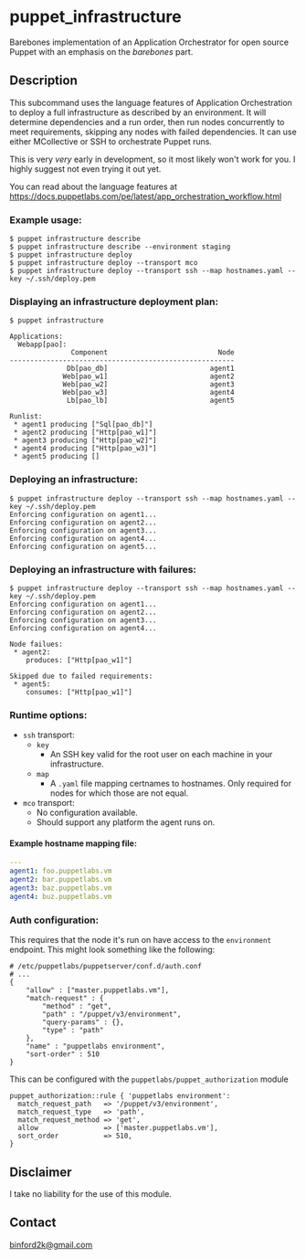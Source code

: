 # puppet_infrastructure
Barebones implementation of an Application Orchestrator for open source Puppet
with an emphasis on the *barebones* part.

## Description

This subcommand uses the language features of Application Orchestration to
deploy a full infrastructure as described by an environment. It will determine
dependencies and a run order, then run nodes concurrently to meet requirements,
skipping any nodes with failed dependencies. It can use either MCollective or
SSH to orchestrate Puppet runs.

This is very *very* early in development, so it most likely won't work for you.
I highly suggest not even trying it out yet.

You can read about the language features at https://docs.puppetlabs.com/pe/latest/app_orchestration_workflow.html

### Example usage:

    $ puppet infrastructure describe
    $ puppet infrastructure describe --environment staging
    $ puppet infrastructure deploy
    $ puppet infrastructure deploy --transport mco
    $ puppet infrastructure deploy --transport ssh --map hostnames.yaml --key ~/.ssh/deploy.pem

### Displaying an infrastructure deployment plan:

    $ puppet infrastructure
    
    Applications:
      Webapp[pao]:
                   Component                           Node
    -------------------------------------------------------
                  Db[pao_db]                         agent1
                 Web[pao_w1]                         agent2
                 Web[pao_w2]                         agent3
                 Web[pao_w3]                         agent4
                  Lb[pao_lb]                         agent5
    
    Runlist:
     * agent1 producing ["Sql[pao_db]"]
     * agent2 producing ["Http[pao_w1]"]
     * agent3 producing ["Http[pao_w2]"]
     * agent4 producing ["Http[pao_w3]"]
     * agent5 producing []
 
### Deploying an infrastructure:

    $ puppet infrastructure deploy --transport ssh --map hostnames.yaml --key ~/.ssh/deploy.pem
    Enforcing configuration on agent1...
    Enforcing configuration on agent2...
    Enforcing configuration on agent3...
    Enforcing configuration on agent4...
    Enforcing configuration on agent5...

### Deploying an infrastructure with failures:

    $ puppet infrastructure deploy --transport ssh --map hostnames.yaml --key ~/.ssh/deploy.pem
    Enforcing configuration on agent1...
    Enforcing configuration on agent2...
    Enforcing configuration on agent3...
    Enforcing configuration on agent4...
    
    Node failues:
     * agent2:
        produces: ["Http[pao_w1]"]
    
    Skipped due to failed requirements:
     * agent5:
        consumes: ["Http[pao_w1]"]

### Runtime options:

* `ssh` transport:
  * `key`
    * An SSH key valid for the root user on each machine in your infrastructure.
  * `map`
    * A `.yaml` file mapping certnames to hostnames. Only required for nodes for
      which those are not equal.
* `mco` transport:
  * No configuration available.
  * Should support any platform the agent runs on.

#### Example hostname mapping file:

``` Yaml
---
agent1: foo.puppetlabs.vm
agent2: bar.puppetlabs.vm
agent3: baz.puppetlabs.vm
agent4: buz.puppetlabs.vm
```

### Auth configuration:

This requires that the node it's run on have access to the `environment` endpoint.
This might look something like the following:

    # /etc/puppetlabs/puppetserver/conf.d/auth.conf
    # ...
    {
        "allow" : ["master.puppetlabs.vm"],
        "match-request" : {
            "method" : "get",
            "path" : "/puppet/v3/environment",
            "query-params" : {},
            "type" : "path"
        },
        "name" : "puppetlabs environment",
        "sort-order" : 510
    }

This can be configured with the `puppetlabs/puppet_authorization` module

``` Puppet
puppet_authorization::rule { 'puppetlabs environment':
  match_request_path   => '/puppet/v3/environment',
  match_request_type   => 'path',
  match_request_method => 'get',
  allow                => ['master.puppetlabs.vm'],
  sort_order           => 510,
}
```

## Disclaimer

I take no liability for the use of this module.

Contact
-------

binford2k@gmail.com